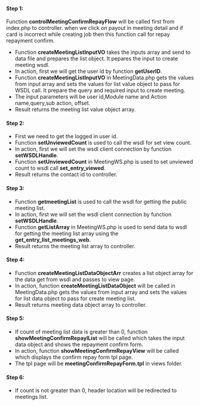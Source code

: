 #### Step 1:

Function **controlMeetingConfirmRepayFlow** will be called first from index.php to controller. when we click on payout in meeting detail and if card is incorrect while creating job then this function call for repay repayment confirm.

- Function **createMeetingListInputVO** takes the inputs array and send to data file and prepares the list object. It pepares the input to create meeting wsdl.
- In action, first we will get the user id by function **getUserID**.
- Function **createMeetingListInputVO** in MeetingData.php gets the values from input array and sets the values for list value object to pass for WSDL call. It prepare the query and required input to create meeting.
- The input parameters will be user id,Module name and Action name,query,sub action, offset.
- Result returns the meeting list value object array.


#### Step 2:

- First we need to get the logged in user id.
- Function **setUnviewedCount** is used to call the wsdl for set view count.
- In action, first we will set the wsdl client connection by function **setWSDLHandle**.
- Function **setUnviewedCount** in MeetingWS.php is used to set unviewed count to wsdl call **set_entry_viewed**.
- Result returns the contact id to controller.


#### Step 3:

- Function **getmeetingList** is used to call the wsdl for getting the public meeting list.
- In action, first we will set the wsdl client connection by function **setWSDLHandle**.
- Function **getListArray** in MeetingWS.php is used to send data to wsdl for getting the meeting list array using the **get_entry_list_meetings_web**.
- Result returns the meeting list array to controller.

#### Step 4:

- Function **createMeetingListDataObjectArr** creates a list object array for the data get from wsdl and passes to view page.
- In action, function **createMeetingListDataObject** will be called in MeetingData.php gets the values from input array and sets the values for list data object to pass for create meeting list.
- Result returns meeting data object array to controller.

#### Step 5:

- If count of meeting list data is greater than 0, function **showMeetingConfirmRepaylList** will be called which takes the input data object and shows the repayment confirm form.
- In action, function **showMeetingConfirmRepayView** will be called which displays the confirm repay form tpl page.
- The tpl page will be **meetingConfirmRepayForm.tpl** in views folder.

#### Step 6:

- If count is not greater than 0, header location will be redirected to meetings list.


